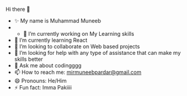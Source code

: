Hi there 👋
- ✨ My name is Muhammad Muneeb
- - 🔭 I’m currently working on My Learning skills
- 🌱 I’m currently learning React
- 👯 I’m looking to collaborate on Web based projects
- 🤔 I’m looking for help with any type of assistance that can make my skills better
- 💬 Ask me about codingggg
- 📫 How to reach me: mirmuneebpardar@gmail.com
- 😄 Pronouns: He/Him
- ⚡ Fun fact: Imma Pakiiii

<!--
**muneebpardar/muneebpardar** is a ✨ _special_ ✨ repository because its `README.md` (this file) appears on your GitHub profile.

Here are some ideas to get you started:

- 🔭 I’m currently working on ...
- 🌱 I’m currently learning ...
- 👯 I’m looking to collaborate on ...
- 🤔 I’m looking for help with ...
- 💬 Ask me about ...
- 📫 How to reach me: ...
- 😄 Pronouns: ...
- ⚡ Fun fact: ...
-->
